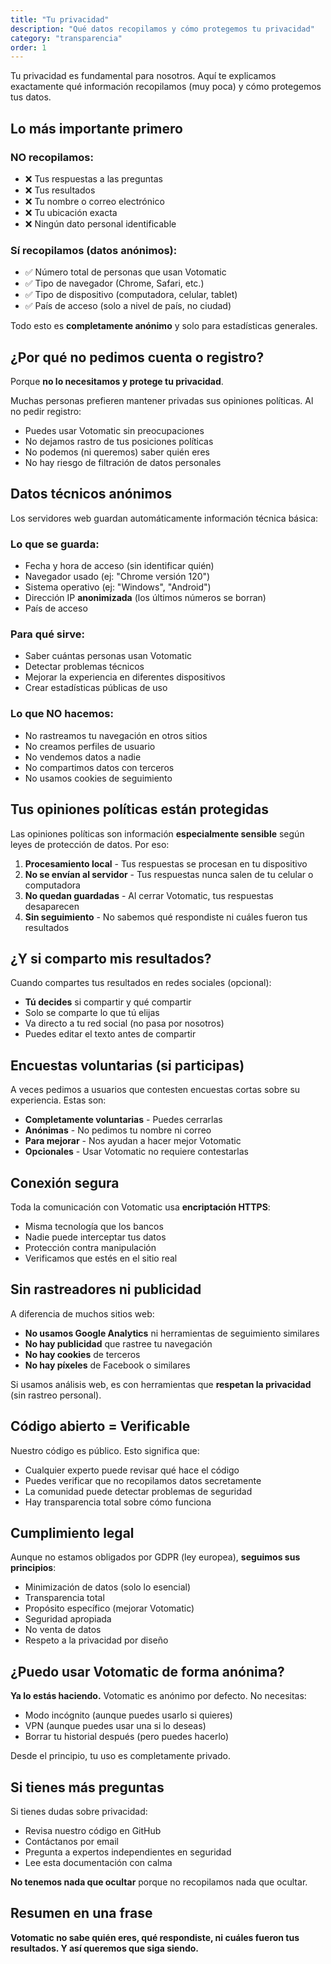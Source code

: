 ```yaml
---
title: "Tu privacidad"
description: "Qué datos recopilamos y cómo protegemos tu privacidad"
category: "transparencia"
order: 1
---
```


Tu privacidad es fundamental para nosotros. Aquí te explicamos exactamente qué información recopilamos (muy poca) y cómo protegemos tus datos.

## Lo más importante primero

### NO recopilamos:
- ❌ Tus respuestas a las preguntas
- ❌ Tus resultados
- ❌ Tu nombre o correo electrónico
- ❌ Tu ubicación exacta
- ❌ Ningún dato personal identificable

### Sí recopilamos (datos anónimos):
- ✅ Número total de personas que usan Votomatic
- ✅ Tipo de navegador (Chrome, Safari, etc.)
- ✅ Tipo de dispositivo (computadora, celular, tablet)
- ✅ País de acceso (solo a nivel de país, no ciudad)

Todo esto es **completamente anónimo** y solo para estadísticas generales.

## ¿Por qué no pedimos cuenta o registro?

Porque **no lo necesitamos y protege tu privacidad**.

Muchas personas prefieren mantener privadas sus opiniones políticas. Al no pedir registro:
- Puedes usar Votomatic sin preocupaciones
- No dejamos rastro de tus posiciones políticas
- No podemos (ni queremos) saber quién eres
- No hay riesgo de filtración de datos personales

## Datos técnicos anónimos

Los servidores web guardan automáticamente información técnica básica:

### Lo que se guarda:
- Fecha y hora de acceso (sin identificar quién)
- Navegador usado (ej: "Chrome versión 120")
- Sistema operativo (ej: "Windows", "Android")
- Dirección IP **anonimizada** (los últimos números se borran)
- País de acceso

### Para qué sirve:
- Saber cuántas personas usan Votomatic
- Detectar problemas técnicos
- Mejorar la experiencia en diferentes dispositivos
- Crear estadísticas públicas de uso

### Lo que NO hacemos:
- No rastreamos tu navegación en otros sitios
- No creamos perfiles de usuario
- No vendemos datos a nadie
- No compartimos datos con terceros
- No usamos cookies de seguimiento

## Tus opiniones políticas están protegidas

Las opiniones políticas son información **especialmente sensible** según leyes de protección de datos. Por eso:

1. **Procesamiento local** - Tus respuestas se procesan en tu dispositivo
2. **No se envían al servidor** - Tus respuestas nunca salen de tu celular o computadora
3. **No quedan guardadas** - Al cerrar Votomatic, tus respuestas desaparecen
4. **Sin seguimiento** - No sabemos qué respondiste ni cuáles fueron tus resultados

## ¿Y si comparto mis resultados?

Cuando compartes tus resultados en redes sociales (opcional):

- **Tú decides** si compartir y qué compartir
- Solo se comparte lo que tú elijas
- Va directo a tu red social (no pasa por nosotros)
- Puedes editar el texto antes de compartir

## Encuestas voluntarias (si participas)

A veces pedimos a usuarios que contesten encuestas cortas sobre su experiencia. Estas son:

- **Completamente voluntarias** - Puedes cerrarlas
- **Anónimas** - No pedimos tu nombre ni correo
- **Para mejorar** - Nos ayudan a hacer mejor Votomatic
- **Opcionales** - Usar Votomatic no requiere contestarlas

## Conexión segura

Toda la comunicación con Votomatic usa **encriptación HTTPS**:

- Misma tecnología que los bancos
- Nadie puede interceptar tus datos
- Protección contra manipulación
- Verificamos que estés en el sitio real

## Sin rastreadores ni publicidad

A diferencia de muchos sitios web:

- **No usamos Google Analytics** ni herramientas de seguimiento similares
- **No hay publicidad** que rastree tu navegación
- **No hay cookies** de terceros
- **No hay píxeles** de Facebook o similares

Si usamos análisis web, es con herramientas que **respetan la privacidad** (sin rastreo personal).

## Código abierto = Verificable

Nuestro código es público. Esto significa que:

- Cualquier experto puede revisar qué hace el código
- Puedes verificar que no recopilamos datos secretamente
- La comunidad puede detectar problemas de seguridad
- Hay transparencia total sobre cómo funciona

## Cumplimiento legal

Aunque no estamos obligados por GDPR (ley europea), **seguimos sus principios**:

- Minimización de datos (solo lo esencial)
- Transparencia total
- Propósito específico (mejorar Votomatic)
- Seguridad apropiada
- No venta de datos
- Respeto a la privacidad por diseño

## ¿Puedo usar Votomatic de forma anónima?

**Ya lo estás haciendo.** Votomatic es anónimo por defecto. No necesitas:

- Modo incógnito (aunque puedes usarlo si quieres)
- VPN (aunque puedes usar una si lo deseas)
- Borrar tu historial después (pero puedes hacerlo)

Desde el principio, tu uso es completamente privado.

## Si tienes más preguntas

Si tienes dudas sobre privacidad:

- Revisa nuestro código en GitHub
- Contáctanos por email
- Pregunta a expertos independientes en seguridad
- Lee esta documentación con calma

**No tenemos nada que ocultar** porque no recopilamos nada que ocultar.

## Resumen en una frase

**Votomatic no sabe quién eres, qué respondiste, ni cuáles fueron tus resultados. Y así queremos que siga siendo.**
